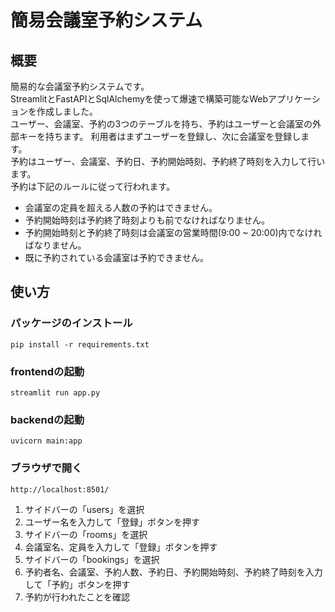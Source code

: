 # 簡易会議室予約システム

## 概要
簡易的な会議室予約システムです。  
StreamlitとFastAPIとSqlAlchemyを使って爆速で構築可能なWebアプリケーションを作成しました。  
ユーザー、会議室、予約の3つのテーブルを持ち、予約はユーザーと会議室の外部キーを持ちます。
利用者はまずユーザーを登録し、次に会議室を登録します。  
予約はユーザー、会議室、予約日、予約開始時刻、予約終了時刻を入力して行います。  
予約は下記のルールに従って行われます。  
- 会議室の定員を超える人数の予約はできません。
- 予約開始時刻は予約終了時刻よりも前でなければなりません。
- 予約開始時刻と予約終了時刻は会議室の営業時間(9:00 ~ 20:00)内でなければなりません。
- 既に予約されている会議室は予約できません。

## 使い方
### パッケージのインストール
```shell
pip install -r requirements.txt
```

### frontendの起動
```shell
streamlit run app.py
```

### backendの起動
```shell
uvicorn main:app
```

### ブラウザで開く
```shell
http://localhost:8501/
```
1. サイドバーの「users」を選択
2. ユーザー名を入力して「登録」ボタンを押す
3. サイドバーの「rooms」を選択
4. 会議室名、定員を入力して「登録」ボタンを押す
5. サイドバーの「bookings」を選択
6. 予約者名、会議室、予約人数、予約日、予約開始時刻、予約終了時刻を入力して「予約」ボタンを押す
7. 予約が行われたことを確認
